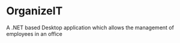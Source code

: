 # OrganizeIT
A .NET based Desktop application which allows the management of employees in an office
